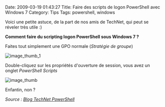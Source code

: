 Date: 2009-03-19 01:43:27
Title: Faire des scripts de logon PowerShell avec Windows 7
Category: Tips
Tags: powershell, windows

Voici une petite astuce, de la part de nos amis de TechNet, qui peut se réveler très utile :)

**Comment faire du scripting logon PowerShell sous Windows 7 ?**

Faites tout simplement une GPO normale (_Stratégie de groupe_)

![image_thumb_1](/images/2009/03/image_thumb_1.jpg)

Double-cliquez sur les propriétés d'ouverture de session, vous avez un onglet _PowerShell Scripts_

![image_thumb](/images/2009/03/image_thumb.jpg)

Enfantin, non ?

*Source : [Blog TechNet PowerShell](http://blogs.technet.com/powershell/archive/2009/03/17/faire-des-scripts-de-logon-powershell-avec-windows-7.aspx)*
